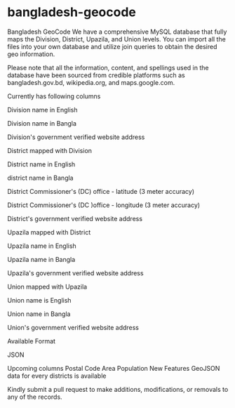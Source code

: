 # bangladesh-geocode

Bangladesh GeoCode
We have a comprehensive MySQL database that fully maps the Division, District, Upazila, and Union levels. You can import all the files into your own database and utilize join queries to obtain the desired geo information.

Please note that all the information, content, and spellings used in the database have been sourced from credible platforms such as bangladesh.gov.bd, wikipedia.org, and maps.google.com.

Currently has following columns

Division name in English

Division name in Bangla

Division's government verified website address

District mapped with Division

District name in English

district name in Bangla

District Commissioner's (DC) office - latitude (3 meter accuracy)

District Commissioner's (DC )office - longitude (3 meter accuracy)

District's government verified website address

Upazila mapped with District

Upazila name in English

Upazila name in Bangla

Upazila's government verified website address

Union mapped with Upazila

Union name is English

Union name in Bangla

Union's government verified website address

Available Format

JSON

Upcoming columns
Postal Code
Area
Population
New Features
GeoJSON data for every districts is available

Kindly submit a pull request to make additions, modifications, or removals to any of the records.
